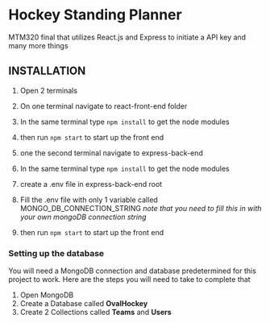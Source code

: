 # Hockey Standing Planner
 MTM320 final that utilizes React.js and Express to initiate a API key and many more things

## INSTALLATION

1. Open 2 terminals
2. On one terminal navigate to react-front-end folder
3. In the same terminal type `npm install` to get the node modules
4. then run `npm start` to start up the front end

5. one the second terminal navigate to express-back-end
6. In the same terminal type `npm install` to get the node modules
7. create a .env file in express-back-end root
8. Fill the .env file with only 1 variable called MONGO_DB_CONNECTION_STRING
   *note that you need to fill this in with your own mongoDB connection string*
10. then run `npm start` to start up the front end

### Setting up the database

You will need a MongoDB connection and database predetermined for this project to work. Here are the steps you will need to take to complete that

1. Open MongoDB
2. Create a Database called **OvalHockey**
3. Create 2 Collections called **Teams** and **Users**

